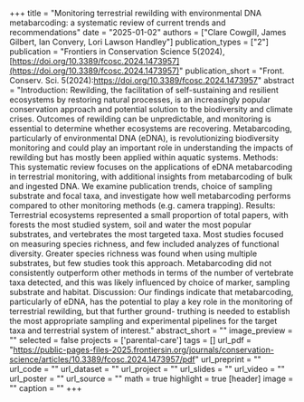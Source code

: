 +++
title = "Monitoring terrestrial rewilding with environmental DNA metabarcoding: a systematic review of current trends and recommendations"
date = "2025-01-02"
authors = ["Clare Cowgill, James Gilbert, Ian Convery, Lori Lawson Handley"]
publication_types = ["2"]
publication = "Frontiers in Conservation Science 5(2024), [https://doi.org/10.3389/fcosc.2024.1473957](https://doi.org/10.3389/fcosc.2024.1473957)"
publication_short = "Front. Conserv. Sci. 5(2024):https://doi.org/10.3389/fcosc.2024.1473957"
abstract = "Introduction: Rewilding, the facilitation of self-sustaining and resilient ecosystems by restoring natural processes, is an increasingly popular conservation approach and potential solution to the biodiversity and climate crises. Outcomes of rewilding can be unpredictable, and monitoring is essential to determine whether ecosystems are recovering. Metabarcoding, particularly of environmental DNA (eDNA), is revolutionizing biodiversity monitoring and could play an important role in understanding the impacts of rewilding but has mostly been applied within aquatic systems. Methods: This systematic review focuses on the applications of eDNA metabarcoding in terrestrial monitoring, with additional insights from metabarcoding of bulk and ingested DNA. We examine publication trends, choice of sampling substrate and focal taxa, and investigate how well metabarcoding performs compared to other monitoring methods (e.g. camera trapping). Results: Terrestrial ecosystems represented a small proportion of total papers, with forests the most studied system, soil and water the most popular substrates, and vertebrates the most targeted taxa. Most studies focused on measuring species richness, and few included analyzes of functional diversity. Greater species richness was found when using multiple substrates, but few studies took this approach. Metabarcoding did not consistently outperform other methods in terms of the number of vertebrate taxa detected, and this was likely influenced by choice of marker, sampling substrate and habitat. Discussion: Our findings indicate that metabarcoding, particularly of eDNA, has the potential to play a key role in the monitoring of terrestrial rewilding, but that further ground- truthing is needed to establish the most appropriate sampling and experimental pipelines for the target taxa and terrestrial system of interest."
abstract_short = ""
image_preview = ""
selected = false
projects = ['parental-care']
tags = []
url_pdf = "https://public-pages-files-2025.frontiersin.org/journals/conservation-science/articles/10.3389/fcosc.2024.1473957/pdf"
url_preprint = ""
url_code = ""
url_dataset = ""
url_project = ""
url_slides = ""
url_video = ""
url_poster = ""
url_source = ""
math = true
highlight = true
[header]
image = ""
caption = ""
+++